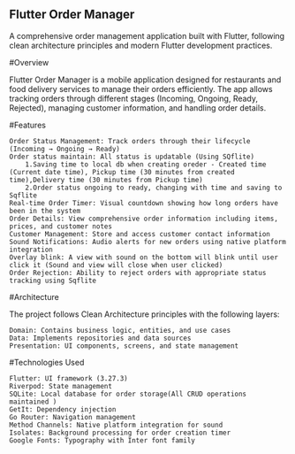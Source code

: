 ## Flutter Order Manager

A comprehensive order management application built with Flutter, following clean architecture principles and modern Flutter development practices.
 
#Overview

Flutter Order Manager is a mobile application designed for restaurants and food delivery services to manage their orders efficiently. The app allows tracking orders through different stages (Incoming, Ongoing, Ready, Rejected), managing customer information, and handling order details.

#Features

    Order Status Management: Track orders through their lifecycle (Incoming → Ongoing → Ready)
    Order status maintain: All status is updatable (Using SQflite)
        1.Saving time to local db when creating oreder - Created time (Current date time), Pickup time (30 minutes from created time),Delivery time (30 minutes from Pickup time)
        2.Order status ongoing to ready, changing with time and saving to Sqflite
    Real-time Order Timer: Visual countdown showing how long orders have been in the system
    Order Details: View comprehensive order information including items, prices, and customer notes
    Customer Management: Store and access customer contact information
    Sound Notifications: Audio alerts for new orders using native platform integration
    Overlay blink: A view with sound on the bottom will blink until user click it (Sound and view will close when user clicked)
    Order Rejection: Ability to reject orders with appropriate status tracking using Sqflite
    

#Architecture

The project follows Clean Architecture principles with the following layers:

    Domain: Contains business logic, entities, and use cases
    Data: Implements repositories and data sources
    Presentation: UI components, screens, and state management

#Technologies Used

    Flutter: UI framework (3.27.3)
    Riverpod: State management
    SQLite: Local database for order storage(All CRUD operations maintained )
    GetIt: Dependency injection
    Go Router: Navigation management
    Method Channels: Native platform integration for sound
    Isolates: Background processing for order creation timer
    Google Fonts: Typography with Inter font family
